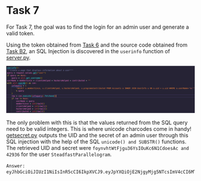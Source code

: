 
# Task 7

For Task 7, the goal was to find the login for an admin user and generate a valid token.

Using the token obtained from [Task 6](/task6/) and the source code obtained from [Task B2](/taskB2/), an SQL Injection is discovered in the ```userinfo``` function of [server.py](/taskB2/app/server.py).

![userinfo.png](/images/userinfo.png)

The only problem with this is that the values returned from the SQL query need to be valid integers. This is where unicode charcodes come in handy! [getsecret.py](getsecret.py) outputs the UID and the secret of an admin user through this SQL injection with the help of the SQL ```unicode() and SUBSTR()``` functions. The retrieved UID and secret were
```foynvhtWtFjgu36YsIOuKc6N1CdoesAc and 42936``` for the user ```SteadfastParallelogram```.

```
Answer: eyJhbGciOiJIUzI1NiIsInR5cCI6IkpXVCJ9.eyJpYXQiOjE2NjgyMjg5NTcsImV4cCI6MTY3MDgyMDk1Nywic2VjIjoiZm95bnZodFd0RmpndTM2WXNJT3VLYzZOMUNkb2VzQWMiLCJ1aWQiOjQyOTM2fQ.fCpNqiWX9bZzhzBViSXtb11yfxLe6e7s6O7NG986Mtw
```
